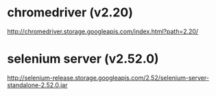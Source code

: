 # chromedriver (v2.20)

http://chromedriver.storage.googleapis.com/index.html?path=2.20/

# selenium server (v2.52.0)

http://selenium-release.storage.googleapis.com/2.52/selenium-server-standalone-2.52.0.jar
